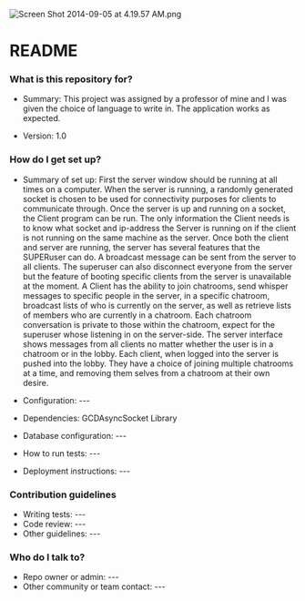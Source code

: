 ![Screen Shot 2014-09-05 at 4.19.57 AM.png](https://bitbucket.org/repo/gxqLe4/images/1072281788-Screen%20Shot%202014-09-05%20at%204.19.57%20AM.png)

# README #

### What is this repository for? ###

* Summary: This project was assigned by a professor of mine and I was given the choice of language to write in. The application works as expected.

* Version: 1.0

### How do I get set up? ###

* Summary of set up: 
First the server window should be running at all times on a computer. When the server is running, a randomly generated socket is chosen to be used for connectivity purposes for clients to communicate through. 
Once the server is up and running on a socket, the Client program can be run. The only information the Client needs is to know what socket and ip-address the Server is running on if the client is not running on the same machine as the server.
Once both the client and server are running, the server has several features that the SUPERuser can do. A broadcast message can be sent from the server to all clients. The superuser can also disconnect everyone from the server but the feature of booting specific clients from the server is unavailable at the moment.
A Client has the ability to join chatrooms, send whisper messages to specific people in the server, in a specific chatroom, broadcast lists of who is currently on the server, as well as retrieve lists of members who are currently in a chatroom. 
Each chatroom conversation is private to those within the chatroom, expect for the superuser whose listening in on the server-side. The server interface shows messages from all clients no matter whether the user is in a chatroom or in the lobby.
Each client, when logged into the server is pushed into the lobby. They have a choice of joining multiple chatrooms at a time, and removing them selves from a chatroom at their own desire. 

* Configuration: ---
* Dependencies: GCDAsyncSocket Library
* Database configuration: ---
* How to run tests: ---
* Deployment instructions: ---

### Contribution guidelines ###

* Writing tests: ---
* Code review: ---
* Other guidelines: ---

### Who do I talk to? ###

* Repo owner or admin: ---
* Other community or team contact: ---